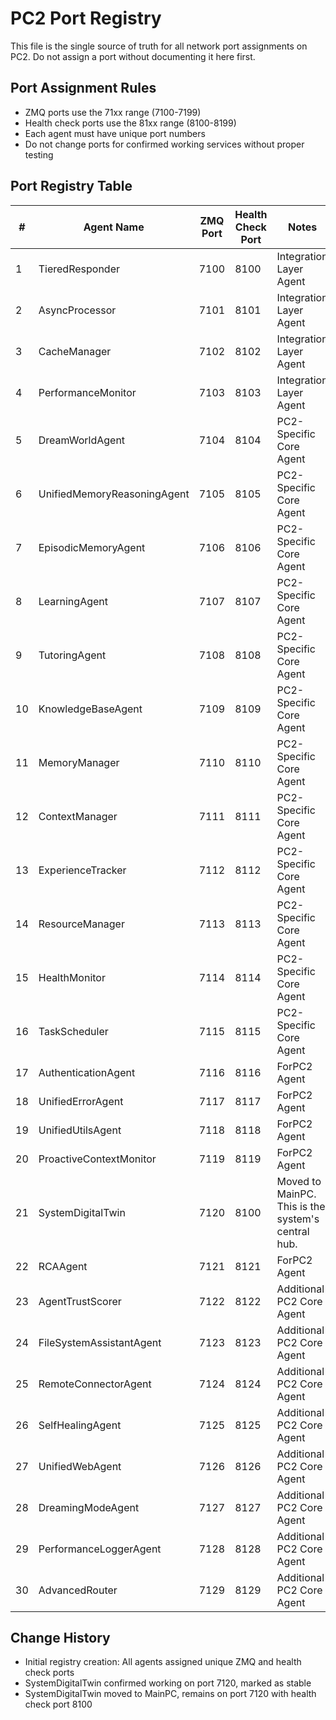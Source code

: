 # PC2 Port Registry

This file is the single source of truth for all network port assignments on PC2.
Do not assign a port without documenting it here first.

## Port Assignment Rules
- ZMQ ports use the 71xx range (7100-7199)
- Health check ports use the 81xx range (8100-8199)
- Each agent must have unique port numbers
- Do not change ports for confirmed working services without proper testing

## Port Registry Table

| # | Agent Name                  | ZMQ Port | Health Check Port | Notes                               |
|---|-----------------------------|----------|-------------------|-------------------------------------|
| 1 | TieredResponder             | 7100     | 8100              | Integration Layer Agent             |
| 2 | AsyncProcessor              | 7101     | 8101              | Integration Layer Agent             |
| 3 | CacheManager                | 7102     | 8102              | Integration Layer Agent             |
| 4 | PerformanceMonitor          | 7103     | 8103              | Integration Layer Agent             |
| 5 | DreamWorldAgent             | 7104     | 8104              | PC2-Specific Core Agent             |
| 6 | UnifiedMemoryReasoningAgent | 7105     | 8105              | PC2-Specific Core Agent             |
| 7 | EpisodicMemoryAgent         | 7106     | 8106              | PC2-Specific Core Agent             |
| 8 | LearningAgent               | 7107     | 8107              | PC2-Specific Core Agent             |
| 9 | TutoringAgent               | 7108     | 8108              | PC2-Specific Core Agent             |
| 10| KnowledgeBaseAgent          | 7109     | 8109              | PC2-Specific Core Agent             |
| 11| MemoryManager               | 7110     | 8110              | PC2-Specific Core Agent             |
| 12| ContextManager              | 7111     | 8111              | PC2-Specific Core Agent             |
| 13| ExperienceTracker           | 7112     | 8112              | PC2-Specific Core Agent             |
| 14| ResourceManager             | 7113     | 8113              | PC2-Specific Core Agent             |
| 15| HealthMonitor               | 7114     | 8114              | PC2-Specific Core Agent             |
| 16| TaskScheduler               | 7115     | 8115              | PC2-Specific Core Agent             |
| 17| AuthenticationAgent         | 7116     | 8116              | ForPC2 Agent                        |
| 18| UnifiedErrorAgent           | 7117     | 8117              | ForPC2 Agent                        |
| 19| UnifiedUtilsAgent           | 7118     | 8118              | ForPC2 Agent                        |
| 20| ProactiveContextMonitor     | 7119     | 8119              | ForPC2 Agent                        |
| 21| SystemDigitalTwin           | 7120     | 8100              | Moved to MainPC. This is the system's central hub. |
| 22| RCAAgent                    | 7121     | 8121              | ForPC2 Agent                        |
| 23| AgentTrustScorer            | 7122     | 8122              | Additional PC2 Core Agent           |
| 24| FileSystemAssistantAgent    | 7123     | 8123              | Additional PC2 Core Agent           |
| 25| RemoteConnectorAgent        | 7124     | 8124              | Additional PC2 Core Agent           |
| 26| SelfHealingAgent            | 7125     | 8125              | Additional PC2 Core Agent           |
| 27| UnifiedWebAgent             | 7126     | 8126              | Additional PC2 Core Agent           |
| 28| DreamingModeAgent           | 7127     | 8127              | Additional PC2 Core Agent           |
| 29| PerformanceLoggerAgent      | 7128     | 8128              | Additional PC2 Core Agent           |
| 30| AdvancedRouter              | 7129     | 8129              | Additional PC2 Core Agent           |

## Change History
- Initial registry creation: All agents assigned unique ZMQ and health check ports
- SystemDigitalTwin confirmed working on port 7120, marked as stable 
- SystemDigitalTwin moved to MainPC, remains on port 7120 with health check port 8100